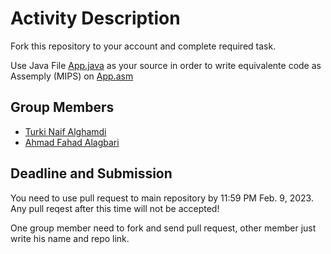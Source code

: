Activity Description
====================

Fork this repository to your account and complete required task.

Use Java File [App.java](/src/App.java) as your source in order to write equivalente code as Assemply (MIPS) on [App.asm](/src/App.asm)


## Group Members

- [Turki Naif Alghamdi](https://github.com/TurkiNAlghamdii)
- [Ahmad Fahad Alagbari](https://github.com/Memeedo)


## Deadline and Submission

You need to use pull request to main repository by 11:59 PM Feb. 9, 2023. Any pull reqest after this time will not be accepted!

One group member need to fork and send pull request, other member just write his name and repo link.
